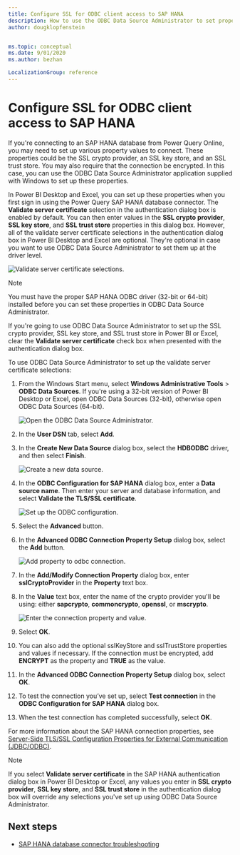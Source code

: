 ```yaml
---
title: Configure SSL for ODBC client access to SAP HANA
description: How to use the ODBC Data Source Administrator to set properties and values required to connect to a database using the Power Query SAP HANA database connector.
author: dougklopfenstein


ms.topic: conceptual
ms.date: 9/01/2020
ms.author: bezhan

LocalizationGroup: reference
---
```


# Configure SSL for ODBC client access to SAP HANA

If you're connecting to an SAP HANA database from Power Query Online, you may need to set up various property values to connect. These properties could be the SSL crypto provider, an SSL key store, and an SSL trust store. You may also require that the connection be encrypted. In this case, you can use the ODBC Data Source Administrator application supplied with Windows to set up these properties.

In Power BI Desktop and Excel, you can set up these properties when you first sign in using the Power Query SAP HANA database connector. The **Validate server certificate** selection in the authentication dialog box is enabled by default. You can then enter values in the **SSL crypto provider**, **SSL key store**, and **SSL trust store** properties in this dialog box. However, all of the validate server certificate selections in the authentication dialog box in Power BI Desktop and Excel are optional. They're optional in case you want to use ODBC Data Source Administrator to set them up at the driver level. 

![Validate server certificate selections.](ssl-setup-odbc.png)

>[!Note]
> You must have the proper SAP HANA ODBC driver (32-bit or 64-bit) installed before you can set these properties in ODBC Data Source Administrator.

If you're going to use ODBC Data Source Administrator to set up the SSL crypto provider, SSL key store, and SSL trust store in Power BI or Excel, clear the **Validate server certificate** check box when presented with the authentication dialog box.

To use ODBC Data Source Administrator to set up the validate server certificate selections:

1. From the Windows Start menu, select **Windows Administrative Tools** > **ODBC Data Sources**. If you're using a 32-bit version of Power BI Desktop or Excel, open ODBC Data Sources (32-bit), otherwise open ODBC Data Sources (64-bit).

   ![Open the ODBC Data Source Administrator.](odbc-data-sources.png)

2.	In the **User DSN** tab, select **Add**.

3.	In the **Create New Data Source** dialog box, select the **HDBODBC** driver, and then select **Finish**.

    ![Create a new data source.](create-new-data-source.png)

4.	In the **ODBC Configuration for SAP HANA** dialog box, enter a **Data source name**. Then enter your server and database information, and select **Validate the TLS/SSL certificate**.

    ![Set up the ODBC configuration.](odbc-configuration.png)

5.	Select the **Advanced** button.

6.	In the **Advanced ODBC Connection Property Setup** dialog box, select the **Add** button.

    ![Add property to odbc connection.](advanced-odbc-connection.png)

7.	In the **Add/Modify Connection Property** dialog box, enter **sslCryptoProvider** in the **Property** text box.

8.	In the **Value** text box, enter the name of the crypto provider you'll be using: either **sapcrypto**, **commoncrypto**, **openssl**, or **mscrypto**.

    ![Enter the connection property and value.](add-modify-connection-property.png)

9.	Select **OK**.

10.	You can also add the optional sslKeyStore and sslTrustStore properties and values if necessary. If the connection must be encrypted, add **ENCRYPT** as the property and **TRUE** as the value.

11.	In the **Advanced ODBC Connection Property Setup** dialog box, select **OK**.

12.	To test the connection you’ve set up, select **Test connection** in the **ODBC Configuration for SAP HANA** dialog box.

13.	When the test connection has completed successfully, select **OK**.

For more information about the SAP HANA connection properties, see [Server-Side TLS/SSL Configuration Properties for External Communication (JDBC/ODBC)](https://help.sap.com/viewer/b3ee5778bc2e4a089d3299b82ec762a7/2.0.04/en-US/64065bc94ccb4f64bfb544686db23e60.html).

>[!Note]
>If you select **Validate server certificate** in the SAP HANA authentication dialog box in Power BI Desktop or Excel, any values you enter in **SSL crypto provider**, **SSL key store**, and **SSL trust store** in the authentication dialog box will override any selections you've set up using ODBC Data Source Administrator.

## Next steps

* [SAP HANA database connector troubleshooting](sap-hana-troubleshooting.md)
